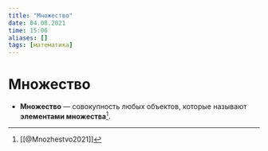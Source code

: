 ```yaml
---
title: "Множество"
date: 04.08.2021
time: 15:06
aliases: []
tags: [математика]
---
```


# Множество

- **Множество** — совокупность любых объектов, которые называют **элементами множества**[^1].

[^1]: [[@Mnozhestvo2021]]